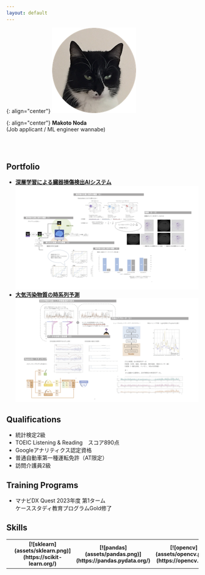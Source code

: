 ```yaml
---
layout: default
---
```


{: align="center"}
![Banner](assets/face.png)

{: align="center"}
**Makoto Noda**  
(Job applicant / ML engineer wannabe)

<br>
<br>

## Portfolio
- **[深層学習による臓器損傷検出AIシステム](https://github.com/Makoto-Noda/RSNA2023/blob/main/(発表資料)臓器損傷検出.pdf)**
![RSNA2023](assets/rsna.png)
- **[大気汚染物質の時系列予測](https://github.com/Makoto-Noda/TPL0721/blob/main/(発表資料)大気汚染物質予測.pdf)**
![TPL0721](assets/tpl.png)

## Qualifications
- 統計検定2級
- TOEIC Listening & Reading　スコア890点
- Googleアナリティクス認定資格
- 普通自動車第一種運転免許（AT限定）
- 訪問介護員2級

## Training Programs
- マナビDX Quest 2023年度 第1ターム<br>ケーススタディ教育プログラムGold修了

## Skills
<table>
    <tr>
        <th><a href="https://www.python.org/"><img src="assets/python.png" alt="python"></a></th>
        <th>[![sklearn](assets/sklearn.png)](https://scikit-learn.org/)</th>
        <th>[![pandas](assets/pandas.png)](https://pandas.pydata.org/)</th>
        <th>[![opencv](assets/opencv.png)](https://opencv.org/)</th>
        <th>[![keras](assets/keras.png)](https://keras.io/)</th>
        <th>[![keras](assets/tensorflow.png)](https://www.tensorflow.org/)</th>
    </tr>
</table>


